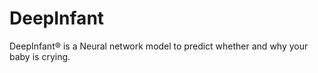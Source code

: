 # DeepInfant
 DeepInfant® is a Neural network model to predict whether and why your baby is crying.

